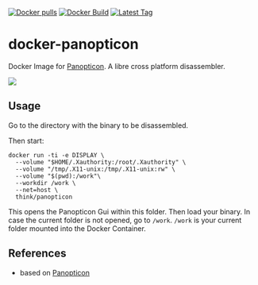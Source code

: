 [![Docker pulls](https://img.shields.io/docker/pulls/think/panopticon.svg)](https://hub.docker.com/r/think/panopticon/)
[![Docker Build](https://img.shields.io/docker/automated/think/panopticon.svg)](https://hub.docker.com/r/think/panopticon/)
[![Latest Tag](https://img.shields.io/github/tag/lindt/docker-panopticon.svg)](https://hub.docker.com/r/think/panopticon/)

# docker-panopticon

Docker Image for [Panopticon](https://panopticon.re/). A libre cross platform disassembler.

<img src="https://panopticon.re/img/screen.png">

## Usage

Go to the directory with the binary to be disassembled.

Then start:
```
docker run -ti -e DISPLAY \
  --volume "$HOME/.Xauthority:/root/.Xauthority" \
  --volume "/tmp/.X11-unix:/tmp/.X11-unix:rw" \
  --volume "$(pwd):/work"\
  --workdir /work \
  --net=host \
  think/panopticon
```
This opens the Panopticon Gui within this folder. Then load your binary.
In case the current folder is not opened, go to `/work`. `/work` is your current folder mounted into the Docker Container.

## References

 - based on [Panopticon](https://panopticon.re/)
